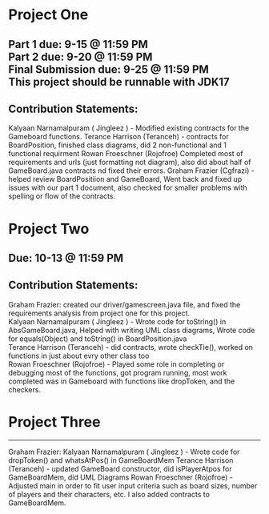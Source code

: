 # Project One
Part 1 due: 9-15 @ 11:59 PM \
Part 2 due: 9-20 @ 11:59 PM \
Final Submission due: 9-25 @ 11:59 PM \
This project should be runnable with JDK17
--------------------------------------------------------
## Contribution Statements:

Kalyaan Narnamalpuram ( Jingleez ) - Modified existing contracts for the Gameboard functions.
Terance Harrison (Teranceh) - contracts for BoardPosition, finished class diagrams, did 2 non-functional and 1 functional requirment
Rowan Froeschner (Rojofroe) Completed most of requirements and urls (just formatting not diagram), also did about half of GameBoard.java contracts nd fixed their errors.
Graham Frazier (Cgfrazi) - helped review BoardPositiion and GameBoard, Went back and fixed up issues with our part 1 document, also checked for smaller problems with spelling or flow of the contracts.

# Project Two
Due: 10-13 @ 11:59 PM 
--------------------------------------------------------
## Contribution Statements:

Graham Frazier: created our driver/gamescreen.java file, and fixed the requirements analysis from project one for this project. \
Kalyaan Narnamalpuram ( Jingleez ) - Wrote code for toString() in AbsGameBoard.java, Helped with writing UML class diagrams, Wrote code for equals(Object) and toString() in BoardPosition.java\
Terance Harrison (Teranceh) - did contracts, wrote checkTie(), worked on functions in just about evry other class too\
Rowan Froeschner (Rojofroe) - Played some role in completing or debugging most of the functions, got program running, most work completed was in Gameboard with functions like dropToken, and the checkers.

# Project Three
---------------------------------------------------------
Graham Frazier: 
Kalyaan Narnamalpuram ( Jingleez ) - Wrote code for dropToken() and whatsAtPos() in GameBoardMem
Terance Harrison (Teranceh) - updated GameBoard constructor, did isPlayerAtpos for GameBoardMem, did UML Diagrams
Rowan Froeschner (Rojofroe) - Adjusted main in order to fit user input criteria such as board sizes, number of players and their characters, etc. I also added contracts to GameBoardMem.
